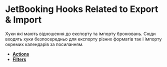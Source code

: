 # JetBooking Hooks Related to Export & Import

Хуки які мають відношення до експорту та імпорту бронювань. Сюди входять хуки безпосередньо для експорту різних форматів так
і імпорту окремих календарів за посиланням.

* **<a href="/06-jet-booking/01-hooks/01-export-import/actions.md">Actions</a>**
* **<a href="/06-jet-booking/01-hooks/01-export-import/filters.md">Filters</a>**